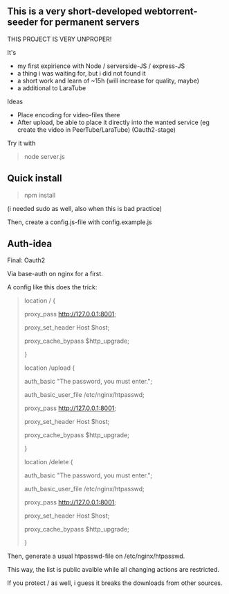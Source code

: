 ## This is a very short-developed webtorrent-seeder for permanent servers

THIS PROJECT IS VERY UNPROPER!

It's

- my first expirience with Node / serverside-JS / express-JS
- a thing i was waiting for, but i did not found it
- a short work and learn of ~15h (will increase for quality, maybe)
- a additional to LaraTube

Ideas

- Place encoding for video-files there
- After upload, be able to place it directly into the wanted service (eg create the video in PeerTube/LaraTube) (Oauth2-stage)

Try it with 

>   node server.js
  
## Quick install

>  npm install
  
(i needed sudo as well, also when this is bad practice)

Then, create a config.js-file with config.example.js

## Auth-idea 

Final: Oauth2

Via base-auth on nginx for a first.

A config like this does the trick:

>  location / {
>
>    proxy_pass  http://127.0.0.1:8001;
>
>    proxy_set_header Host $host;
>
>    proxy_cache_bypass $http_upgrade;
>
>  }
>
>  location /upload {
>
>    auth_basic "The password, you must enter.";
>
>    auth_basic_user_file /etc/nginx/htpasswd;
>
>    proxy_pass  http://127.0.0.1:8001;
>
>    proxy_set_header Host $host;
>
>    proxy_cache_bypass $http_upgrade;
>
>  }
>
>  location /delete {
>
>    auth_basic "The password, you must enter.";
>
>    auth_basic_user_file /etc/nginx/htpasswd;
>
>    proxy_pass  http://127.0.0.1:8001;
>
>    proxy_set_header Host $host;
>
>    proxy_cache_bypass $http_upgrade;
>
>  }


Then, generate a usual htpasswd-file on /etc/nginx/htpasswd.

This way, the list is public avaible while all changing actions are restricted.

If you protect / as well, i guess it breaks the downloads from other sources.